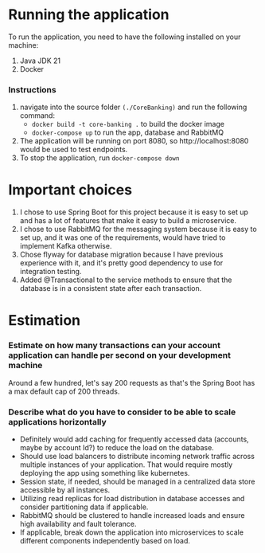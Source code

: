 # Running the application

To run the application, you need to have the following installed on your machine:
<ol>
<li>Java JDK 21</li>
<li>Docker</li>
</ol>

### Instructions

1. navigate into the source folder ```(./CoreBanking)``` and run the following command:
   - ```docker build -t core-banking .``` to build the docker image
   - ```docker-compose up``` to run the app, database and RabbitMQ
2. The application will be running on port 8080, so http://localhost:8080 would be used to test endpoints.
3. To stop the application, run ```docker-compose down```



# Important choices
1. I chose to use Spring Boot for this project because it is easy to set up and has a lot of features that make it easy to build a microservice.
2. I chose to use RabbitMQ for the messaging system because it is easy to set up, and it was one of the requirements, would have tried to implement Kafka otherwise.
3. Chose flyway for database migration because I have previous experience with it, and it's pretty good dependency to use for integration testing.
4. Added @Transactional to the service methods to ensure that the database is in a consistent state after each transaction.

# Estimation
### Estimate on how many transactions can your account application can handle per second on your development machine
Around a few hundred, let's say 200 requests as that's the Spring Boot has a max default cap of 200 threads. 

### Describe what do you have to consider to be able to scale applications horizontally
- Definitely would add caching for frequently accessed data (accounts, maybe by account Id?) to reduce the load on the database.
- Should use load balancers to distribute incoming network traffic across multiple instances of your application. That would require mostly deploying the app using something like kubernetes.
- Session state, if needed, should be managed in a centralized data store accessible by all instances.
- Utilizing read replicas for load distribution in database accesses and consider partitioning data if applicable.
- RabbitMQ should be clustered to handle increased loads and ensure high availability and fault tolerance.
- If applicable, break down the application into microservices to scale different components independently based on load.
